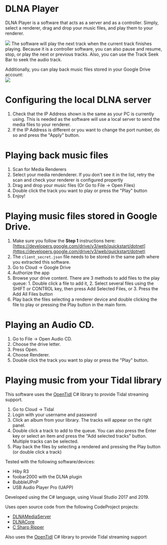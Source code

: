 # DLNA Player
DLNA Player is a software that acts as a server and as a controller. Simply, select a renderer, drag and drop your music files, and play them to your renderer.

![](https://moisescardona.me/files/DLNA-Player-v0.2.PNG)
The software will play the next track when the current track finishes playing. Because it is a controller software, you can also pause and resume, stop, or play the next or previous tracks. Also, you can use the Track Seek Bar to seek the audio track.

Additionally, you can play back music files stored in your Google Drive account:  
![](https://moisescardona.me/files/2018-07-10/1.webp)

# Configuring the local DLNA server
1. Check that the IP Address shown is the same as your PC is currently using. This is needed as the software will use a local server to send the media files to your renderer.
2. If the IP Address is different or you want to change the port number, do so and press the "Apply" button.

# Playing back music files
1. Scan for Media Renderers
2. Select your media rendenderer. If you don't see it in the list, retry the scan and check your renderer is configured propertly
3. Drag and drop your music files (Or Go to File -> Open Files)
4. Double click the track you want to play or press the "Play" button
5. Enjoy!

# Playing music files stored in Google Drive.
1. Make sure you follow the **Step 1** instructions here: [https://developers.google.com/drive/v3/web/quickstart/dotnet](https://developers.google.com/drive/v3/web/quickstart/dotnet)
2. The `client_secret.json` file needs to be stored in the same path where you extracted this software.
3. Go to Cloud -> Google Drive 
4. Authorize the app
5. Browse your drive content. There are 3 methods to add files to the play queue: 1. Double click a file to add it, 2. Select several files using the SHIFT or CONTROL key, then press Add Selected Files, or 3. Press the Add All Files button
6. Play back the files selecting a renderer device and double clicking the file to play or pressing the Play button in the main form.

# Playing an Audio CD.
1. Go to File -> Open Audio CD.
2. Choose the drive letter.
3. Press Open.
4. Choose Renderer.
5. Double click the track you want to play or press the "Play" button.

# Playing music from your Tidal library
This software uses the [OpenTidl](https://github.com/jackfagner/OpenTidl) C# library to provide Tidal streaming support.

1. Go to Cloud -> Tidal
2. Login with your username and password
3. Click an album from your library. The tracks will appear on the right panel.
4. Double click a track to add to the queue. You can also press the Enter key or select an item and press the "Add selected tracks" button. Multiple tracks can be selected.
5. Play back the files by selecting a rendered and pressing the Play button (or double click a track)

Tested with the following software/devices:
* Hiby R3
* foobar2000 with the DLNA plugin
* BubbleUPnP
* USB Audio Player Pro (UAPP)

Developed using the C# language, using Visual Studio 2017 and 2019.

Uses open source code from the following CodeProject projects:
* [DLNAMediaServer](https://www.codeproject.com/Articles/1079847/DLNA-Media-Server-to-feed-Smart-TVs)
* [DLNACore](https://www.codeproject.com/articles/893791/dlna-made-easy-with-play-to-from-any-device)
* [C Sharp Ripper](https://www.codeproject.com/articles/5458/c-sharp-ripper")

Also uses the [OpenTidl](https://github.com/jackfagner/OpenTidl) C# library to provide Tidal streaming support
